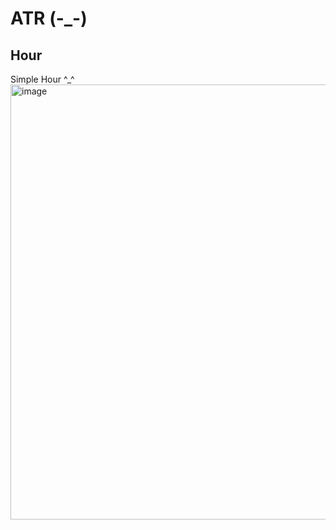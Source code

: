 <h1>ATR (-_-)</h1>
<h2> Hour</h2>
Simple Hour  ^_^
<img width="696" alt="image" src="https://user-images.githubusercontent.com/100035760/197970402-5508250f-87dc-4e5a-998b-be25c63b7e34.png">
